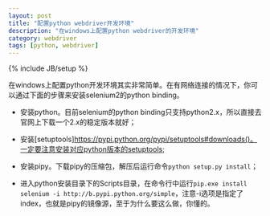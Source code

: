 ```yaml
---
layout: post
title: "配置python webdriver开发环境"
description: "在windows上配置python webdriver的开发环境"
category: webdriver
tags: [python, webdriver]
---
```

{% include JB/setup %}

在windows上配置python开发环境其实非常简单。在有网络连接的情况下，你可以通过下面的步骤来安装selenium2的python binding。

* 安装python。目前selenium的python binding只支持python2.x，所以直接去官网上下载一个2.x的稳定版本就好；

* 安装[setuptools]https://pypi.python.org/pypi/setuptools#downloads()。一定要注意安装对应python版本的setuptools;

* 安装pipy。下载pipy的压缩包，解压后运行命令```python setup.py install```；

* 进入python安装目录下的Scripts目录，在命令行中运行```pip.exe install selenium -i http://b.pypi.python.org/simple```，注意-i选项是指定了index，也就是pipy的镜像源，至于为什么要这么做，你懂的。


